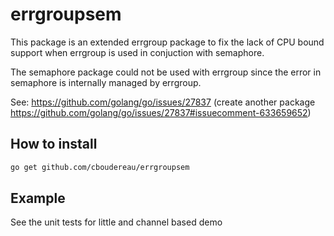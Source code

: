 # errgroupsem

This package is an extended errgroup package to fix the lack of CPU bound support when errgroup is used in conjuction with semaphore.

The semaphore package could not be used with errgroup since the error in semaphore is internally managed by errgroup.

See: https://github.com/golang/go/issues/27837 (create another package https://github.com/golang/go/issues/27837#issuecomment-633659652)

## How to install
```bash
go get github.com/cboudereau/errgroupsem
```

## Example
See the unit tests for little and channel based demo